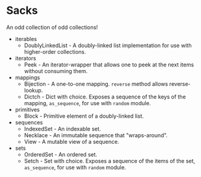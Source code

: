 # Sacks

An odd collection of odd collections!

* iterables
    * DoublyLinkedList - A doubly-linked list implementation for use with higher-order collections.
* iterators
    * Peek - An iterator-wrapper that allows one to peek at the next items without consuming them.
* mappings
    * Bijection - A one-to-one mapping. `reverse` method allows reverse-lookup.
    * Dictch - Dict with choice. Exposes a sequence of the keys of the mapping, `as_sequence`, for use with `random` module.
* primitives
    * Block - Primitive element of a doubly-linked list.
* sequences
    * IndexedSet - An indexable set.
    * Necklace - An immutable sequence that "wraps-around".
    * View - A mutable view of a sequence.
* sets
    * OrderedSet - An ordered set.
    * Setch - Set with choice. Exposes a sequence of the items of the set, `as_sequence`, for use with `random` module.
